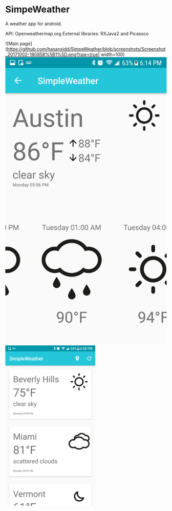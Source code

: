 # SimpeWeather

A weather app for android.

API: Openweathermap.org
External libraries: RXJava2 and Picassco

![Main page](https://github.com/hasansidd/SimpeWeather/blob/screenshots/Screenshot_20171002-180858%5B1%5D.png?raw=true| width=100)
![Details page](https://github.com/hasansidd/SimpeWeather/blob/screenshots/Screenshot_20171002-181440%5B1%5D.png?raw=true "Details page")
<img src="https://github.com/hasansidd/SimpeWeather/blob/screenshots/Screenshot_20171002-180858%5B1%5D.png?raw=true" height="500">
